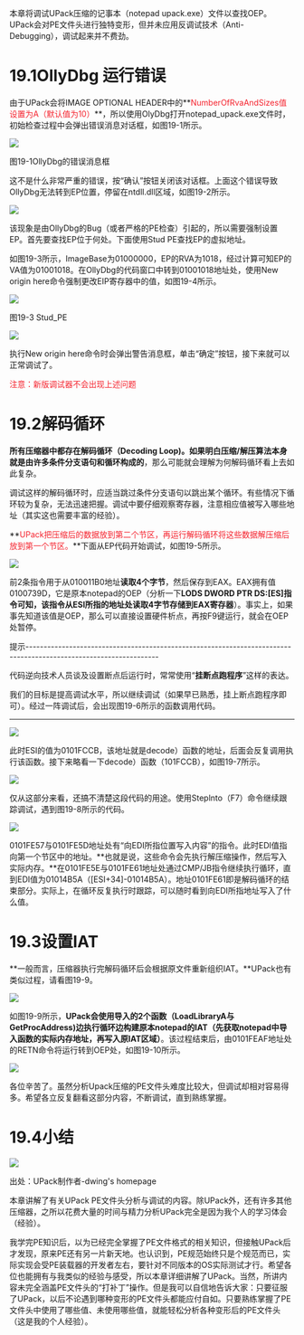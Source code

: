 本章将调试UPack压缩的记事本（notepad upack.exe）文件以查找OEP。UPack会对PE文件头进行独特变形，但并未应用反调试技术（Anti-Debugging），调试起来并不费劲。

# 19.1OllyDbg 运行错误
由于UPack会将IMAGE OPTIONAL HEADER中的**<font style="color:#F5222D;">NumberOfRvaAndSizes值设置为A（默认值为10）</font>**，所以使用OlyDbg打开notepad_upack.exe文件时，初始检查过程中会弹出错误消息对话框，如图19-1所示。

![](https://cdn.nlark.com/yuque/0/2020/png/574026/1581405888599-e139860a-5697-4b7f-9d3c-a94ed715ff6c.png)

图19-1OllyDbg的错误消息框

这不是什么非常严重的错误，按“确认”按钮关闭该对话框。上面这个错误导致OllyDbg无法转到EP位置，停留在ntdll.dll区域，如图19-2所示。

![](https://cdn.nlark.com/yuque/0/2020/png/574026/1581407400814-1ba08e94-02bd-4e25-bf32-8ca1a81a3adb.png)

该现象是由OllyDbg的Bug（或者严格的PE检查）引起的，所以需要强制设置EP。首先要查找EP位于何处。下面使用Stud PE查找EP的虚拟地址。

如图19-3所示，ImageBase为01000000，EP的RVA为1018，经过计算可知EP的VA值为01001018。在OllyDbg的代码窗口中转到01001018地址处，使用New origin here命令强制更改EIP寄存器中的值，如图19-4所示。

![](https://cdn.nlark.com/yuque/0/2020/png/574026/1581407662463-4a75e9ff-6643-4d4d-a2fa-a400a083a297.png)

图19-3 Stud_PE

![](https://cdn.nlark.com/yuque/0/2020/png/574026/1581407821459-477d4bda-5d97-4382-ac55-1892f27860f2.png)

执行New origin here命令时会弹出警告消息框，单击“确定”按钮，接下来就可以正常调试了。

<font style="color:#F5222D;">注意：新版调试器不会出现上述问题</font>

# 19.2解码循环
**所有压缩器中都存在解码循环（Decoding Loop)。**如果明白**压缩/解压算法本身就是由许多条件分支语句和循环构成的**，那么可能就会理解为何解码循环看上去如此复杂。

调试这样的解码循环时，应适当跳过条件分支语句以跳出某个循环。有些情况下循环较为复杂，无法迅速把握。调试中要仔细观察寄存器，注意相应值被写入哪些地址（其实这也需要丰富的经验）。

**<font style="color:#F5222D;">UPack把压缩后的数据放到第二个节区，再运行解码循环将这些数据解压缩后放到第一个节区。</font>**下面从EP代码开始调试，如图19-5所示。

![](https://cdn.nlark.com/yuque/0/2020/png/574026/1581408313212-abe2aafe-2ea9-4723-9b06-8acb39a3706f.png)

前2条指令用于从010011B0地址**读取4个字节**，然后保存到EAX。EAX拥有值0100739D，它是原本notepad的OEP（分析一下**LODS DWORD PTR DS:[ES]指令可知，该指令从ESI所指的地址处读取4字节存储到EAX寄存器**）。事实上，如果事先知道该值是OEP，那么可以直接设置硬件析点，再按F9键运行，就会在OEP处暂停。

提示------------------------------------------------------------------------------------------------------------------

代码逆向技术人员谈及设置断点后运行时，常常使用“**挂断点跑程序**”这样的表达。

我们的目标是提高调试水平，所以继续调试（如果早已熟悉，挂上断点跑程序即可）。经过一阵调试后，会出现图19-6所示的函数调用代码。

-----------------------------------------------------------------------------------------------------------------------

![](https://cdn.nlark.com/yuque/0/2020/png/574026/1581408634743-777b7660-4867-42b6-8f4c-29b05912f1ff.png)

此时ESI的值为0101FCCB，该地址就是decode）函数的地址，后面会反复调用执行该函数。接下来略看一下decode）函数（101FCCB），如图19-7所示。

![](https://cdn.nlark.com/yuque/0/2020/png/574026/1581408721915-681c555e-631c-42e9-a509-1c7277cde6d4.png)

仅从这部分来看，还搞不清楚这段代码的用途。使用Steplnto（F7）命令继续跟踪调试，遇到图19-8所示的代码。

![](https://cdn.nlark.com/yuque/0/2020/png/574026/1581408787111-f491e14b-643e-43a7-979f-de9c00cfd768.png)

0101FE57与0101FE5D地址处有“向EDI所指位置写入内容”的指令。此时EDI值指向第一个节区中的地址。**也就是说，这些命令会先执行解压缩操作，然后写入实际内存。**在0101FE5E与0101FE61地址处通过CMP/JB指令继续执行循环，直到EDI值为01014B5A（[ESI+34]-01014B5A）。地址0101FE61即是解码循环的结束部分。实际上，在循环反复执行时跟踪，可以随时看到向EDI所指地址写入了什么值。

# 19.3设置IAT
**一般而言，压缩器执行完解码循环后会根据原文件重新组织IAT。**UPack也有类似过程，请看图19-9。

![](https://cdn.nlark.com/yuque/0/2020/png/574026/1581408955981-b44e12b7-cd13-49da-885d-baeb172e38dd.png)

如图19-9所示，**UPack会使用导入的2个函数（LoadLibraryA与GetProcAddress)边执行循环边构建原本notepad的IAT（先获取notepad中导入函数的实际内存地址，再写入原IAT区域）**。该过程结束后，由0101FEAF地址处的RETN命令将运行转到OEP处，如图19-10所示。

![](https://cdn.nlark.com/yuque/0/2020/png/574026/1581409094548-4a94f1b0-da5a-4943-8a57-8476b4ea48d8.png)

各位辛苦了。虽然分析Upack压缩的PE文件头难度比较大，但调试却相对容易得多。希望各立反复翻看这部分内容，不断调试，直到熟练掌握。

# 19.4小结
![](https://cdn.nlark.com/yuque/0/2020/png/574026/1581409171269-9e801c8f-f62f-4bb9-8944-e66887ebeede.png)

出处：UPack制作者-dwing's homepage

本章讲解了有关UPack PE文件头分析与调试的内容。除UPack外，还有许多其他压缩器，之所以花费大量的时间与精力分析UPack完全是因为我个人的学习体会（经验）。

我学完PE知识后，以为已经完全掌握了PE文件格式的相关知识，但接触UPack后才发现，原来PE还有另一片新天地。也认识到，PE规范始终只是个规范而已，实际实现会受PE装载器的开发者左右，要针对不同版本的OS实际测试才行。希望各位也能拥有与我类似的经验与感受，所以本章详细讲解了UPack。当然，所讲内容未完全涵盖PE文件头的“打补丁”操作。但是我可以自信地告诉大家：只要征服了UPack，以后不论遇到哪种变形的PE文件头都能应付自如。只要熟练掌握了PE文件头中使用了哪些值、未使用哪些值，就能轻松分析各种变形后的PE文件头（这是我的个人经验）。

